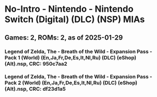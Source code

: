 # No-Intro - Nintendo - Nintendo Switch (Digital) (DLC) (NSP) MIAs
## Games: 2, ROMs: 2, as of 2025-01-29
### Legend of Zelda, The - Breath of the Wild - Expansion Pass - Pack 1 (World) (En,Ja,Fr,De,Es,It,Nl,Ru) (DLC) (eShop) (Alt).nsp, CRC: 950c7aa2
### Legend of Zelda, The - Breath of the Wild - Expansion Pass - Pack 2 (World) (En,Ja,Fr,De,Es,It,Nl,Ru) (DLC) (eShop) (Alt).nsp, CRC: df23d1a5
